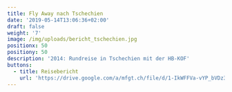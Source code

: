 ```yaml
---
title: Fly Away nach Tschechien
date: '2019-05-14T13:06:36+02:00'
draft: false
weight: '7'
image: /img/uploads/bericht_tschechien.jpg
positionx: 50
positiony: 50
description: '2014: Rundreise in Tschechien mit der HB-KOF'
buttons:
  - title: Reisebericht
    url: 'https://drive.google.com/a/mfgt.ch/file/d/1-IkWFFVa-vYP_bVDz350xk4b5d1cLj6y/view?usp=sharing'
---
```


